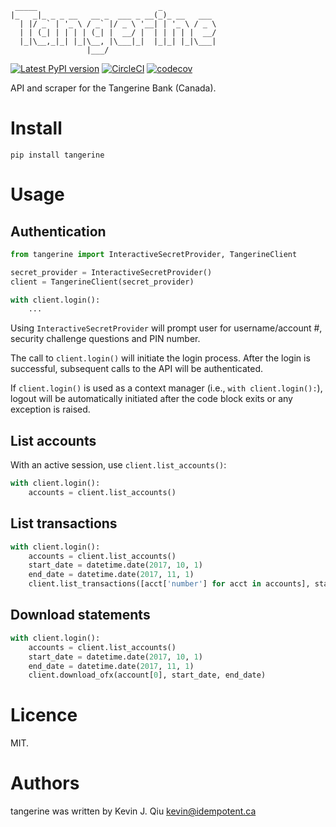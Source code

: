 ```
 _____                           _            
|_   _|_ _ _ __   __ _  ___ _ __(_)_ __   ___ 
  | |/ _` | '_ \ / _` |/ _ \ '__| | '_ \ / _ \
  | | (_| | | | | (_| |  __/ |  | | | | |  __/
  |_|\__,_|_| |_|\__, |\___|_|  |_|_| |_|\___|
                 |___/                        
```


[![Latest PyPI version](https://img.shields.io/pypi/v/tangerine.svg)](https://pypi.python.org/pypi/tangerine)
[![CircleCI](https://circleci.com/gh/kevinjqiu/tangerine.svg?style=svg)](https://circleci.com/gh/kevinjqiu/tangerine)
[![codecov](https://codecov.io/gh/kevinjqiu/tangerine/branch/master/graph/badge.svg)](https://codecov.io/gh/kevinjqiu/tangerine)

API and scraper for the Tangerine Bank (Canada).

Install
=======

    pip install tangerine

Usage
=====

Authentication
--------------

```python
from tangerine import InteractiveSecretProvider, TangerineClient

secret_provider = InteractiveSecretProvider()
client = TangerineClient(secret_provider)

with client.login():
    ...

```

Using `InteractiveSecretProvider` will prompt user for username/account #, security challenge questions and PIN number.

The call to `client.login()` will initiate the login process. After the login is successful, subsequent calls to the API will be authenticated.

If `client.login()` is used as a context manager (i.e., `with client.login():`), logout will be automatically initiated after the code block exits
or any exception is raised.

List accounts
-------------

With an active session, use `client.list_accounts()`:

```python
with client.login():
    accounts = client.list_accounts()
```

List transactions
-----------------

```python
with client.login():
    accounts = client.list_accounts()
    start_date = datetime.date(2017, 10, 1)
    end_date = datetime.date(2017, 11, 1)
    client.list_transactions([acct['number'] for acct in accounts], start_date, end_date)
```

Download statements
-------------------

```python
with client.login():
    accounts = client.list_accounts()
    start_date = datetime.date(2017, 10, 1)
    end_date = datetime.date(2017, 11, 1)
    client.download_ofx(account[0], start_date, end_date)
```


Licence
=======

MIT.


Authors
=======

tangerine was written by Kevin J. Qiu <kevin@idempotent.ca>
